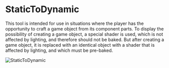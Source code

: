 # StaticToDynamic
 This tool is intended for use in situations where the player has the opportunity to craft a game object from its component parts. To display the possibility of creating a game object, a special shader is used, which is not affected by lighting, and therefore should not be baked. But after creating a game object, it is replaced with an identical object with a shader that is affected by lighting, and which must be pre-baked.
 
![StaticToDynamic](https://github.com/emptyStory/StaticToDynamic/assets/168904953/3ee73ee4-3d73-489b-99bf-3d001929e300)
